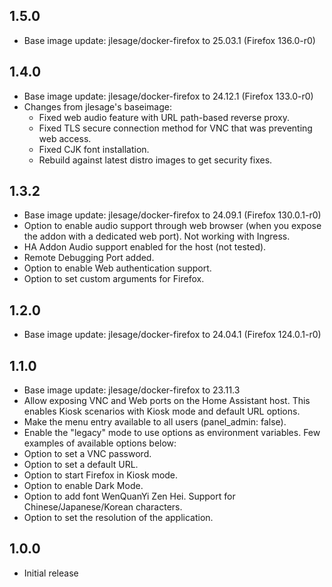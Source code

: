 <!-- https://developers.home-assistant.io/docs/add-ons/presentation#keeping-a-changelog -->

## 1.5.0

- Base image update: jlesage/docker-firefox to 25.03.1 (Firefox 136.0-r0)

## 1.4.0

- Base image update: jlesage/docker-firefox to 24.12.1 (Firefox 133.0-r0)
- Changes from jlesage's baseimage:
  - Fixed web audio feature with URL path-based reverse proxy.
  - Fixed TLS secure connection method for VNC that was preventing web access.
  - Fixed CJK font installation.
  - Rebuild against latest distro images to get security fixes.

## 1.3.2

- Base image update: jlesage/docker-firefox to 24.09.1 (Firefox 130.0.1-r0)
- Option to enable audio support through web browser (when you expose the addon with a dedicated web port). Not working with Ingress.
- HA Addon Audio support enabled for the host (not tested).
- Remote Debugging Port added.
- Option to enable Web authentication support.
- Option to set custom arguments for Firefox.

## 1.2.0

- Base image update: jlesage/docker-firefox to 24.04.1 (Firefox 124.0.1-r0)

## 1.1.0

- Base image update: jlesage/docker-firefox to 23.11.3
- Allow exposing VNC and Web ports on the Home Assistant host. This enables Kiosk scenarios with Kiosk mode and default URL options. 
- Make the menu entry available to all users (panel_admin: false).
- Enable the "legacy" mode to use options as environment variables. Few examples of available options below:
- Option to set a VNC password.
- Option to set a default URL.
- Option to start Firefox in Kiosk mode.
- Option to enable Dark Mode.
- Option to add font WenQuanYi Zen Hei. Support for Chinese/Japanese/Korean characters.
- Option to set the resolution of the application.

## 1.0.0

- Initial release
